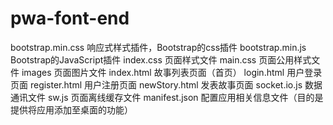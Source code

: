 # pwa-font-end
bootstrap.min.css  响应式样式插件，Bootstrap的css插件
bootstrap.min.js   Bootstrap的JavaScript插件
index.css         页面样式文件
main.css          页面公用样式文件
images            页面图片文件
index.html        故事列表页面（首页）
login.html        用户登录页面
register.html     用户注册页面
newStory.html     发表故事页面
socket.io.js      数据通讯文件
sw.js             页面离线缓存文件
manifest.json     配置应用相关信息文件（目的是提供将应用添加至桌面的功能）


